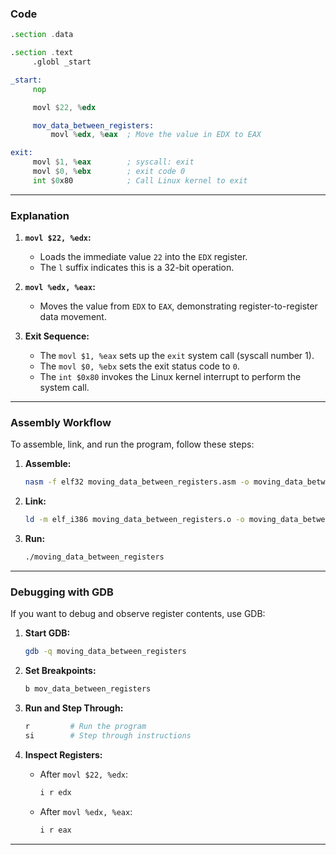 ### **Code**

```asm
.section .data

.section .text
     .globl _start

_start:
     nop

     movl $22, %edx

     mov_data_between_registers:
         movl %edx, %eax  ; Move the value in EDX to EAX

exit:
     movl $1, %eax        ; syscall: exit
     movl $0, %ebx        ; exit code 0
     int $0x80            ; Call Linux kernel to exit
```

---


### **Explanation**

1. **`movl $22, %edx`:**
   - Loads the immediate value `22` into the `EDX` register.
   - The `l` suffix indicates this is a 32-bit operation.

2. **`movl %edx, %eax`:**
   - Moves the value from `EDX` to `EAX`, demonstrating register-to-register data movement.

3. **Exit Sequence:**
   - The `movl $1, %eax` sets up the `exit` system call (syscall number 1).
   - The `movl $0, %ebx` sets the exit status code to `0`.
   - The `int $0x80` invokes the Linux kernel interrupt to perform the system call.

---

### **Assembly Workflow**
To assemble, link, and run the program, follow these steps:

1. **Assemble:**
   ```bash
   nasm -f elf32 moving_data_between_registers.asm -o moving_data_between_registers.o
   ```

2. **Link:**
   ```bash
   ld -m elf_i386 moving_data_between_registers.o -o moving_data_between_registers
   ```

3. **Run:**
   ```bash
   ./moving_data_between_registers
   ```

---

### **Debugging with GDB**
If you want to debug and observe register contents, use GDB:

1. **Start GDB:**
   ```bash
   gdb -q moving_data_between_registers
   ```

2. **Set Breakpoints:**
   ```bash
   b mov_data_between_registers
   ```

3. **Run and Step Through:**
   ```bash
   r         # Run the program
   si        # Step through instructions
   ```

4. **Inspect Registers:**
   - After `movl $22, %edx`:
     ```bash
     i r edx
     ```
   - After `movl %edx, %eax`:
     ```bash
     i r eax
     ```

---
